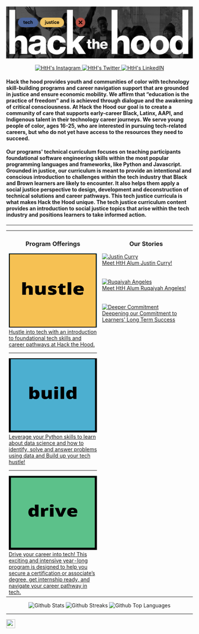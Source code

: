 <!-- Welcoming -->
![](https://github.com/HtH-HacktheHood/HtH-HacktheHood/blob/main/Screen%20Shot%202022-08-26%20at%204.59.37%20PM.png?raw=true)

<!-- Social Links -->
<p align="center">
<a href="https://www.instagram.com/hackthehood/?hl=en">
  <img alt="HtH's Instagram" height=25 src="https://img.shields.io/badge/instagram-%23E4405F.svg?&style=for-the-badge&logo=instagram&logoColor=white" />
</a>
<a href="https://twitter.com/hackthehood">
  <img alt="HtH's Twitter" height=25 src="https://img.shields.io/badge/twitter-%231DA1F2.svg?&style=for-the-badge&logo=twitter&logoColor=white" />
</a>
<a href="https://www.linkedin.com/company/hackthehood/mycompany/">
  <img alt="HtH's LinkedIN" height=25 src="https://img.shields.io/badge/linkedin-%230077B5.svg?&style=for-the-badge&logo=linkedin&logoColor=white" />
</a>
</p>

<!-- About The Company -->
#### Hack the hood provides youth and communities of color with technology skill-building programs and career navigation support that are grounded in justice and ensure economic mobility. We affirm that “education is the practice of freedom” and is achieved through dialogue and the awakening of critical consciousness. At Hack the Hood our goal is to create a community of care that supports early-career Black, Latinx, AAPI, and Indigenous talent in their technology career journeys. We serve young people of color, ages 16-25, who are interested in pursuing tech-related careers, but who do not yet have access to the resources they need to succeed.

#### Our programs' technical curriculum focuses on teaching participants foundational software engineering skills within the most popular programming languages and frameworks, like Python and Javascript. Grounded in justice, our curriculum is meant to provide an intentional and conscious introduction to challenges within the tech industry that Black and Brown learners are likely to encounter. It also helps them apply a social justice perspective to design, development and deconstruction of technical solutions and career pathways. This tech justice curricula is what makes Hack the Hood unique. The tech justice curriculum content provides an introduction to social justice topics that arise within the tech industry and positions learners to take informed action. 

<hr>

<!-- Program and Blog Info -->
<table>
<tr>
<td width="50%" valign="top">

<h3 align="center"> Program Offerings </h3>

<!-- Programs start -->
<a href="https://www.hackthehood.org/programs/#hustle">
  <img alt="Hustle Program" height=200 width=500 src="https://github.com/HtH-HacktheHood/HtH-HacktheHood/blob/main/Screen%20Shot%202022-08-26%20at%205.39.17%20PM.png"><br>Hustle into tech with an introduction to foundational tech skills and career pathways at Hack the Hood.</img>
</a>
  <hr>
<a href="https://www.hackthehood.org/programs/#build">
  <img alt="Build Program" height=200 width=500 src="https://github.com/HtH-HacktheHood/HtH-HacktheHood/blob/main/Screen%20Shot%202022-08-26%20at%205.39.39%20PM.png"><br>Leverage your Python skills to learn about data science and how to identify, solve and answer problems using data and Build up your tech hustle!</img>
</a>
  <hr>
<a href="https://www.hackthehood.org/programs/#drive">
  <img alt="Build Program" height=200 width=500 src="https://github.com/HtH-HacktheHood/HtH-HacktheHood/blob/main/Screen%20Shot%202022-08-26%20at%205.39.53%20PM.png"><br>Drive your career into tech! This exciting and intensive year-long program is designed to help you secure a certification or associate’s degree, get internship ready, and navigate your career pathway in tech.</img>
</a>
<!-- Programs end -->
</td>
  
<td width="50%" valign="top">

<!-- Blogs Start -->
<h3 align="center"> Our Stories </h3>
  
<a href="https://www.hackthehood.org/blog/alumni-success-stories-justincurry">
  <img alt="Justin Curry" height=275 src="https://images.squarespace-cdn.com/content/v1/6160badf8352f03c5d30d34c/1655929998416-8HKD8ACOLOMYNBIAAQ54/JustinCurry.png"><br>Meet HtH Alum Justin Curry!</img>
</a>
  <br>
  <br>
  <br>
<a href="https://www.hackthehood.org/blog/alumni-success-stories-ruqaiyah-angeles">
  <img alt="Ruqaiyah Angeles" height=275 src="https://images.squarespace-cdn.com/content/v1/6160badf8352f03c5d30d34c/1652225053310-MBQSKKV28N2X6JUO3MIJ/AAPI+Month+%282%29.png"><br>Meet HtH Alum Ruqaiyah Angeles!</img>
</a>
  <br>
  <br>
  <br>
<a href="https://www.hackthehood.org/blog/hack-the-hood-deepens-our-commitment-to-learners-long-term-success">
  <img alt="Deeper Commitment" height=275 src="https://images.squarespace-cdn.com/content/v1/6160badf8352f03c5d30d34c/1649977308790-QXBTQP58KQCMMSGEU67L/Screen+Shot+2022-03-29+at+5.33.31+PM.png"><br>Deepening our Commitment to Learners' Long Term Success</img>
</a>

</td>
</tr>

</table>

<!-- Github Stats -->
<p align="center">
  <img src="https://github-readme-stats.vercel.app/api?username=hleejr&count_private=true&bg_color=30,e96443,904e95&title_color=fff&text_color=fff" alt="Github Stats" />
  <img src="http://github-readme-streak-stats.herokuapp.com?user=hleejr&count_private&theme=highcontrast&hide_border=true" alt="Github Streaks" />
  <img src="https://github-readme-stats.vercel.app/api/top-langs/?username=hleejr&count_private=true&theme=tokyonight" alt="Github Top Languages" />
</p>

<hr>

[<img height="24" width="24" src="https://cdn.jsdelivr.net/npm/simple-icons@4.8.0/icons/linktree.svg" />][linktree]
     
[linktree]: https://linktr.ee/knowbodyknows

<!--
**hleejr/hleejr** is a ✨ _special_ ✨ repository because its `README.md` (this file) appears on your GitHub profile.

Here are some ideas to get you started:

- 🔭 I’m currently working on ...
- 🌱 I’m currently learning ...
- 👯 I’m looking to collaborate on ...
- 🤔 I’m looking for help with ...
- 💬 Ask me about ...
- 📫 How to reach me: ...
- 😄 Pronouns: ...
- ⚡ Fun fact: ...
-->
